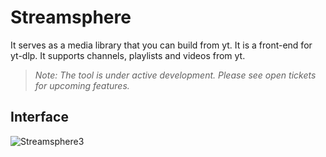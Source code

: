 # Streamsphere

It serves as a media library that you can build from yt. It is a front-end for yt-dlp. It supports channels, playlists and videos from yt.
> *Note: The tool is under active development. Please see open tickets for upcoming features.* 

## Interface

![Streamsphere3](https://github.com/user-attachments/assets/b04529e5-dd05-4a76-91eb-e74cff4701d5)

